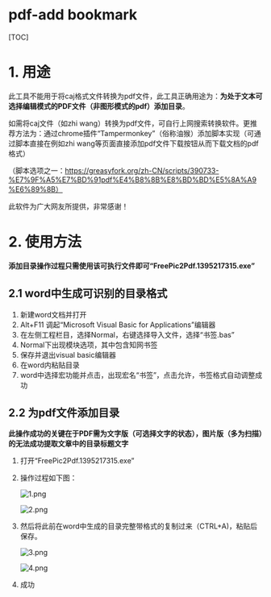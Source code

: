 # pdf-add bookmark

[TOC]



# 1. 用途

此工具不能用于将caj格式文件转换为pdf文件，此工具正确用途为：**为处于文本可选择编辑模式的PDF文件（非图形模式的pdf）添加目录**。

如需将caj文件（如zhi wang）转换为pdf文件，可自行上网搜索转换软件。更推荐方法为：通过chrome插件“Tampermonkey”（俗称油猴）添加脚本实现（可通过脚本直接在例如zhi wang等页面直接添加pdf文件下载按钮从而下载文档的pdf格式）

（脚本选项之一：https://greasyfork.org/zh-CN/scripts/390733-%E7%9F%A5%E7%BD%91pdf%E4%B8%8B%E8%BD%BD%E5%8A%A9%E6%89%8B）

此软件为广大网友所提供，非常感谢！

# 2. 使用方法

**添加目录操作过程只需使用该可执行文件即可“FreePic2Pdf.1395217315.exe”**

## 2.1 word中生成可识别的目录格式

1. 新建word文档并打开
2. Alt+F11 调起“Microsoft Visual Basic for Applications”编辑器
3. 在左侧工程栏目，选择Normal，右键选择导入文件，选择“书签.bas”
4. Normal下出现模块选项，其中包含知网书签
5. 保存并退出visual basic编辑器
6. 在word内粘贴目录
7.  word中选择宏功能并点击，出现宏名“书签”，点击允许，书签格式自动调整成功

## 2.2 为pdf文件添加目录

**此操作成功的关键在于PDF需为文字版（可选择文字的状态），图片版（多为扫描）的无法成功提取文章中的目录标题文字**

1. 打开“FreePic2Pdf.1395217315.exe”

2. 操作过程如下图：

   ![1.png](https://github.com/Archie-King/images/blob/main/1.png?raw=true)

   ![2.png](https://github.com/Archie-King/images/blob/main/2.png?raw=true)
   
   

3. 然后将此前在word中生成的目录完整带格式的复制过来（CTRL+A)，粘贴后保存。

   ![3.png](https://github.com/Archie-King/images/blob/main/3.png?raw=true)

   ![4.png](https://github.com/Archie-King/images/blob/main/4.png?raw=true)

4. 成功
